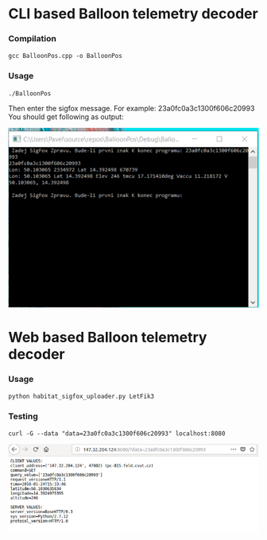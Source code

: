 # CLI based Balloon telemetry decoder 


### Compilation

    gcc BalloonPos.cpp -o BalloonPos

### Usage 

    ./BalloonPos

Then enter the sigfox message. For example: 23a0fc0a3c1300f606c20993
You should get following as output: 

![Decoded Balloon position from sigfox message](example_screenshot.png "Sigfox decoder output")

# Web based Balloon telemetry decoder 

### Usage 

    python habitat_sigfox_uploader.py LetFik3

### Testing
 
    curl -G --data "data=23a0fc0a3c1300f606c20993" localhost:8080

![Decoded Balloon position from sigfox API](sigfox_web_interface.png "Sigfox Web interface decoder")


